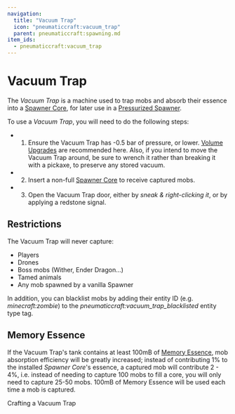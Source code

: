 ```yaml
---
navigation:
  title: "Vacuum Trap"
  icon: "pneumaticcraft:vacuum_trap"
  parent: pneumaticcraft:spawning.md
item_ids:
  - pneumaticcraft:vacuum_trap
---
```


# Vacuum Trap

The *Vacuum Trap* is a machine used to trap mobs and absorb their essence into a [Spawner Core](./spawner_core.md), for later use in a [Pressurized Spawner](./pressurized_spawner.md).

To use a *Vacuum Trap*, you will need to do the following steps:


- 1. Ensure the Vacuum Trap has -0.5 bar of pressure, or lower. [Volume Upgrades](../upgrades.md#volume) are recommended here. Also, if you intend to move the Vacuum Trap around, be sure to wrench it rather than breaking it with a pickaxe, to preserve any stored vacuum.
- 2. Insert a non-full [Spawner Core](./spawner_core.md) to receive captured mobs.
- 3. Open the Vacuum Trap door, either by *sneak & right-clicking it*, or by applying a redstone signal.

## Restrictions

The Vacuum Trap will never capture:
- Players
- Drones
- Boss mobs (Wither, Ender Dragon...)
- Tamed animals
- Any mob spawned by a vanilla Spawner

In addition, you can blacklist mobs by adding their entity ID (e.g. *minecraft:zombie*) to the *pneumaticcraft:vacuum_trap_blacklisted* entity type tag.

## Memory Essence

If the Vacuum Trap's tank contains at least 100mB of [Memory Essence](../memory_essence.md), mob absorption efficiency will be greatly increased; instead of contributing 1% to the installed *Spawner Core*'s essence, a captured mob will contribute 2 - 4%, i.e. instead of needing to capture 100 mobs to fill a core, you will only need to capture 25-50 mobs. 100mB of Memory Essence will be used each time a mob is captured.

Crafting a Vacuum Trap

<Recipe id="pneumaticcraft:vacuum_trap" />

